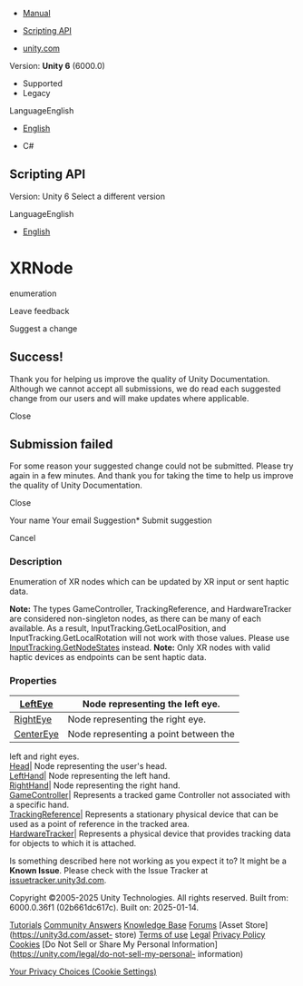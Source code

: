 [ ]()

  * [Manual](../Manual/index.html)
  * [Scripting API](../ScriptReference/index.html)

  * [unity.com](https://unity.com/)

Version: **Unity 6** (6000.0)

  * Supported
  * Legacy

LanguageEnglish

  * [English]()

  * C#

[ ](https://docs.unity3d.com)

## Scripting API

Version: Unity 6 Select a different version

LanguageEnglish

  * [English]()

# XRNode

enumeration

Leave feedback

Suggest a change

## Success!

Thank you for helping us improve the quality of Unity Documentation. Although
we cannot accept all submissions, we do read each suggested change from our
users and will make updates where applicable.

Close

## Submission failed

For some reason your suggested change could not be submitted. Please <a>try
again</a> in a few minutes. And thank you for taking the time to help us
improve the quality of Unity Documentation.

Close

Your name Your email Suggestion* Submit suggestion

Cancel

[ ]()

### Description

Enumeration of XR nodes which can be updated by XR input or sent haptic data.

**Note:** The types GameController, TrackingReference, and HardwareTracker are
considered non-singleton nodes, as there can be many of each available. As a
result, InputTracking.GetLocalPosition, and InputTracking.GetLocalRotation
will not work with those values. Please use
[InputTracking.GetNodeStates](XR.InputTracking.GetNodeStates.html) instead.
**Note:** Only XR nodes with valid haptic devices as endpoints can be sent
haptic data.

### Properties

[LeftEye](XR.XRNode.LeftEye.html)| Node representing the left eye.  
---|---  
[RightEye](XR.XRNode.RightEye.html)| Node representing the right eye.  
[CenterEye](XR.XRNode.CenterEye.html)| Node representing a point between the
left and right eyes.  
[Head](XR.XRNode.Head.html)| Node representing the user's head.  
[LeftHand](XR.XRNode.LeftHand.html)| Node representing the left hand.  
[RightHand](XR.XRNode.RightHand.html)| Node representing the right hand.  
[GameController](XR.XRNode.GameController.html)| Represents a tracked game
Controller not associated with a specific hand.  
[TrackingReference](XR.XRNode.TrackingReference.html)| Represents a stationary
physical device that can be used as a point of reference in the tracked area.  
[HardwareTracker](XR.XRNode.HardwareTracker.html)| Represents a physical
device that provides tracking data for objects to which it is attached.  
  
Is something described here not working as you expect it to? It might be a
**Known Issue**. Please check with the Issue Tracker at
[issuetracker.unity3d.com](https://issuetracker.unity3d.com).

Copyright ©2005-2025 Unity Technologies. All rights reserved. Built from:
6000.0.36f1 (02b661dc617c). Built on: 2025-01-14.

[Tutorials](https://unity3d.com/learn) [Community
Answers](https://answers.unity3d.com) [Knowledge
Base](https://support.unity3d.com/hc/en-us)
[Forums](https://forum.unity3d.com) [Asset Store](https://unity3d.com/asset-
store) [Terms of use](https://docs.unity3d.com/Manual/TermsOfUse.html)
[Legal](https://unity.com/legal) [Privacy
Policy](https://unity.com/legal/privacy-policy)
[Cookies](https://unity.com/legal/cookie-policy) [Do Not Sell or Share My
Personal Information](https://unity.com/legal/do-not-sell-my-personal-
information)

[Your Privacy Choices (Cookie Settings)](javascript:void\(0\);)


